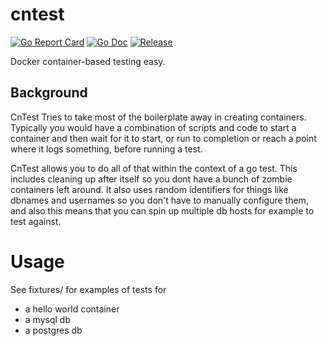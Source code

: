 # cntest
[![Go Report Card](https://goreportcard.com/badge/github.com/cybernostics/cntest?style=flat-square)](https://goreportcard.com/report/github.com/cybernostics/cntest)
[![Go Doc](https://img.shields.io/badge/godoc-reference-blue.svg?style=flat-square)](http://godoc.org/github.com/cybernostics/cntest)
[![Release](https://img.shields.io/github/release/cybernostics/cntest.svg?style=flat-square)](https://github.com/cybernostics/cntest/releases/latest)

Docker container-based testing easy.

## Background
CnTest Tries to take most of the boilerplate away in creating containers.
Typically you would have a combination of scripts and code to start a container and then wait for it to
start, or run to completion or reach a point where it logs something, before running a test.

CnTest allows you to do all of that within the context of a go test.
This includes cleaning up after itself so you dont have a bunch of zombie containers left around.
It also uses random identifiers for things like dbnames and usernames so you don't have to manually
configure them, and also this means that you can spin up multiple db hosts for example to test against.

# Usage

See fixtures/ for examples of tests for 
 * a hello world container
 * a mysql db
 * a postgres db

